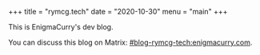 +++
title = "rymcg.tech"
date = "2020-10-30"
menu = "main"
+++

This is EnigmaCurry's dev blog. 

You can discuss this blog on Matrix:
[#blog-rymcg-tech:enigmacurry.com](https://matrix.to/#/%23blog-rymcg-tech%3aenigmacurry.com).

